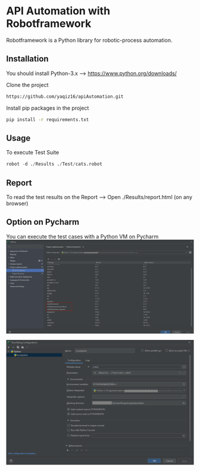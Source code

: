 # API Automation with Robotframework
Robotframework is a Python library for robotic-process automation.

## Installation
You should install Python-3.x --> https://www.python.org/downloads/

Clone the project
```bash
https://github.com/yaqiz16/apiAutomation.git
```

Install pip packages in the project
```bash
pip install -r requirements.txt
```

## Usage
To execute Test Suite
```python
robot -d ./Results ./Test/cats.robot
```

## Report
To read the test results on the Report --> Open ./Results/report.html (on any browser)

## Option on Pycharm
You can execute the test cases with a Python VM on Pycharm
![Test Image_1](venvconfig.PNG)

![Test Image_2](runconfig.PNG)


